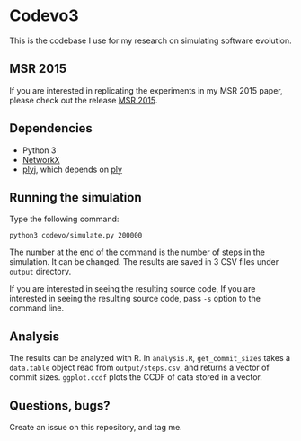 # Codevo3
This is the codebase I use for my research on simulating software evolution.

## MSR 2015
If you are interested in replicating the experiments in my MSR 2015 paper, please check out the release [MSR 2015](https://github.com/linzhp/Codevo3/releases/tag/MSR2015).

## Dependencies
* Python 3
* [NetworkX](https://networkx.github.io/)
* [plyj](https://github.com/musiKk/plyj), which depends on [ply](http://www.dabeaz.com/ply/)

## Running the simulation
Type the following command:

```
python3 codevo/simulate.py 200000
```

The number at the end of the command is the number of steps in the simulation. It can be changed. The results are saved in 3 CSV files under `output` directory.

If you are interested in seeing the resulting source code, If you are interested in seeing the resulting source code, pass `-s` option to the command line.

## Analysis
The results can be analyzed with R. In `analysis.R`, `get_commit_sizes` takes a `data.table` object read from `output/steps.csv`, and returns a vector of commit sizes. `ggplot.ccdf` plots the CCDF of data stored in a vector.

## Questions, bugs?
Create an issue on this repository, and tag me.
